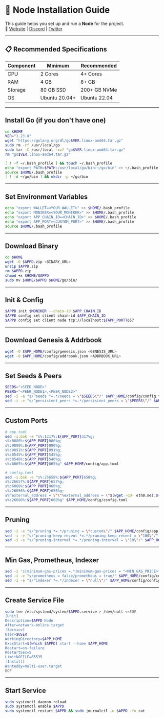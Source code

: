 # 🚀 Node Installation Guide

This guide helps you set up and run a **Node** for the project.  
🔗 [Website](https://official-website.com) | [Discord](https://discord.gg/project) | [Twitter](https://twitter.com/project)

---

## 📋 Recommended Specifications

| Component | Minimum | Recommended |
|-----------|----------|-------------|
| CPU       | 2 Cores  | 4+ Cores    |
| RAM       | 4 GB     | 8+ GB       |
| Storage   | 80 GB SSD| 200+ GB NVMe|
| OS        | Ubuntu 20.04+ | Ubuntu 22.04 |

---

## Install Go (if you don't have one)
```bash
cd $HOME
VER="1.23.8"
wget "https://golang.org/dl/go$VER.linux-amd64.tar.gz"
sudo rm -rf /usr/local/go
sudo tar -C /usr/local -xzf "go$VER.linux-amd64.tar.gz"
rm "go$VER.linux-amd64.tar.gz"

[ ! -f ~/.bash_profile ] && touch ~/.bash_profile
echo "export PATH=$PATH:/usr/local/go/bin:~/go/bin" >> ~/.bash_profile
source $HOME/.bash_profile
[ ! -d ~/go/bin ] && mkdir -p ~/go/bin
```

---

## Set Environment Variables
```bash
echo "export WALLET=<YOUR_WALLET>" >> $HOME/.bash_profile
echo "export MONIKER=<YOUR_MONIKER>" >> $HOME/.bash_profile
echo "export APP_CHAIN_ID=<CHAIN_ID>" >> $HOME/.bash_profile
echo "export APP_PORT=<CUSTOM_PORT>" >> $HOME/.bash_profile
source $HOME/.bash_profile
```

---

## Download Binary
```bash
cd $HOME
wget -O $APPD.zip <BINARY_URL>
unzip $APPD.zip
rm $APPD.zip
chmod +x $HOME/$APPD
sudo mv $HOME/$APPD $HOME/go/bin/
```

---

## Init & Config
```bash
$APPD init $MONIKER --chain-id $APP_CHAIN_ID
$APPD config set client chain-id $APP_CHAIN_ID
$APPD config set client node tcp://localhost:${APP_PORT}657
```

---

## Download Genesis & Addrbook
```bash
wget -O $APP_HOME/config/genesis.json <GENESIS_URL>
wget -O $APP_HOME/config/addrbook.json <ADDRBOOK_URL>
```

---

## Set Seeds & Peers
```bash
SEEDS="<SEED_NODE>"
PEERS="<PEER_NODE1>,<PEER_NODE2>"
sed -i -e "s/^seeds *=.*/seeds = \"$SEEDS\"/" $APP_HOME/config/config.toml
sed -i -e "s/^persistent_peers *=.*/persistent_peers = \"$PEERS\"/" $APP_HOME/config/config.toml
```

---

## Custom Ports
```bash
# app.toml
sed -i.bak -e "s%:1317%:${APP_PORT}317%g;
s%:8080%:${APP_PORT}080%g;
s%:9090%:${APP_PORT}090%g;
s%:9091%:${APP_PORT}091%g;
s%:8545%:${APP_PORT}545%g;
s%:8546%:${APP_PORT}546%g;
s%:6065%:${APP_PORT}065%g" $APP_HOME/config/app.toml

# config.toml
sed -i.bak -e "s%:26658%:${APP_PORT}658%g;
s%:26657%:${APP_PORT}657%g;
s%:6060%:${APP_PORT}060%g;
s%:26656%:${APP_PORT}656%g;
s%^external_address = \"\"%external_address = \"$(wget -qO- eth0.me):${APP_PORT}656\"%;
s%:26660%:${APP_PORT}660%g" $APP_HOME/config/config.toml
```

---

## Pruning
```bash
sed -i -e "s/^pruning *=.*/pruning = \"custom\"/" $APP_HOME/config/app.toml 
sed -i -e "s/^pruning-keep-recent *=.*/pruning-keep-recent = \"100\"/" $APP_HOME/config/app.toml
sed -i -e "s/^pruning-interval *=.*/pruning-interval = \"10\"/" $APP_HOME/config/app.toml
```

---

## Min Gas, Prometheus, Indexer
```bash
sed -i 's|minimum-gas-prices =.*|minimum-gas-prices = "<MIN_GAS_PRICE>"|g' $APP_HOME/config/app.toml
sed -i -e "s/prometheus = false/prometheus = true/" $APP_HOME/config/config.toml
sed -i -e "s/^indexer *=.*/indexer = \"null\"/" $APP_HOME/config/config.toml
```

---

## Create Service File
```bash
sudo tee /etc/systemd/system/$APPD.service > /dev/null <<EOF
[Unit]
Description=$APPD Node
After=network-online.target
[Service]
User=$USER
WorkingDirectory=$APP_HOME
ExecStart=$(which $APPD) start --home $APP_HOME
Restart=on-failure
RestartSec=5
LimitNOFILE=65535
[Install]
WantedBy=multi-user.target
EOF
```

---

## Start Service
```bash
sudo systemctl daemon-reload
sudo systemctl enable $APPD
sudo systemctl restart $APPD && sudo journalctl -u $APPD -fo cat
```
